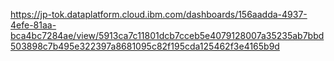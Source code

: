 https://jp-tok.dataplatform.cloud.ibm.com/dashboards/156aadda-4937-4efe-81aa-bca4bc7284ae/view/5913ca7c11801dcb7cceb5e4079128007a35235ab7bbd503898c7b495e322397a8681095c82f195cda125462f3e4165b9d